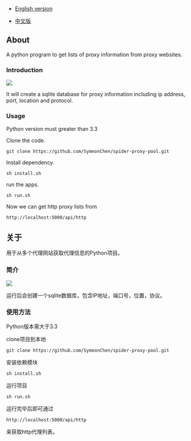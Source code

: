 * [English version](#about)

* [中文版](#关于)

## About

A python program to get lists of proxy information from proxy websites.
### Introduction
![](https://blog-1252276648.cos.ap-shanghai.myqcloud.com/spider.png)

It will create a sqlite database for proxy information including ip address, port, location and protocol.
### Usage
Python version must greater than 3.3

Clone the code.

``` shell
git clone https://github.com/SymeonChen/spider-proxy-pool.git
```

Install dependency.
```shell
sh install.sh
```

run the apps.
```shell
sh run.sh
```

Now we can get http proxy lists from
```shell
http://localhost:5000/api/http
```



## 关于
用于从多个代理网站获取代理信息的Python项目。
### 简介
![](https://blog-1252276648.cos.ap-shanghai.myqcloud.com/spider.png)

运行后会创建一个sqlite数据库，包含IP地址，端口号，位置，协议。
### 使用方法
Python版本需大于3.3

clone项目到本地

``` shell
git clone https://github.com/SymeonChen/spider-proxy-pool.git
```

安装依赖模块
```shell
sh install.sh
```

运行项目
```shell
sh run.sh
```
运行完毕后即可通过
```shell
http://localhost:5000/api/http
```
来获取http代理列表。
